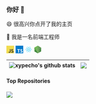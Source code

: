 ### 你好 👋

😄 很高兴你点开了我的主页

💼 我是一名前端工程师

<code><img height="20" alt="javascript" src="https://raw.githubusercontent.com/github/explore/80688e429a7d4ef2fca1e82350fe8e3517d3494d/topics/javascript/javascript.png"></code>
<code><img height="20" alt="typescript" src="https://raw.githubusercontent.com/github/explore/80688e429a7d4ef2fca1e82350fe8e3517d3494d/topics/typescript/typescript.png"></code>
<code><img height="20" alt="react" src="https://raw.githubusercontent.com/github/explore/80688e429a7d4ef2fca1e82350fe8e3517d3494d/topics/react/react.png"></code>
<code><img height="20" alt="nodejs" src="https://raw.githubusercontent.com/github/explore/80688e429a7d4ef2fca1e82350fe8e3517d3494d/topics/nodejs/nodejs.png"></code>    


|<img align="center" src="https://github-readme-stats.vercel.app/api?username=xypecho&show_icons=true&include_all_commits=true&theme=buefy&hide_border=true" alt="xypecho's github stats" /> | <img align="center" src="https://github-readme-stats.vercel.app/api/top-langs/?username=xypecho&layout=compact&theme=buefy&hide_border=true" /> |
| ------------- | ------------- |

#### Top Repositories


<a href="https://github.com/xypecho/vue-full-stack-project">
  <img align="center" src="https://github-readme-stats.vercel.app/api/pin/?username=xypecho&repo=vue-full-stack-project&theme=buefy" />
</a>
